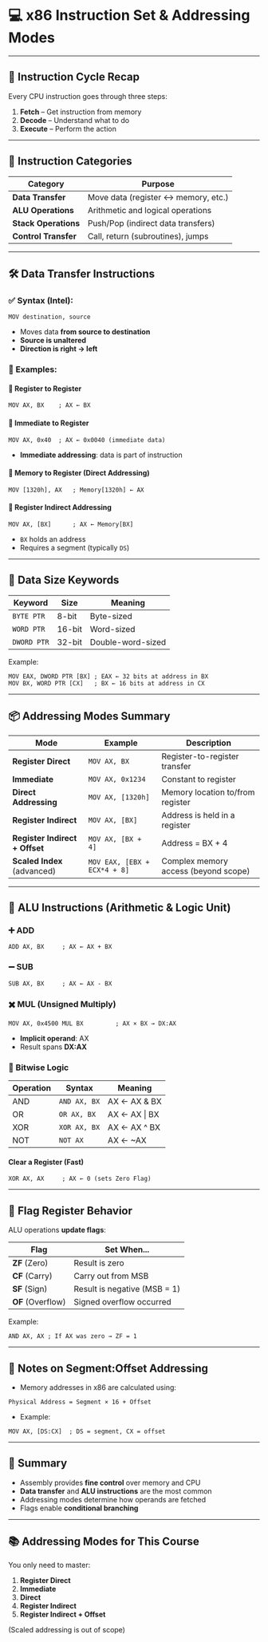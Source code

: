 # 💻 x86 Instruction Set & Addressing Modes

---

## 🔄 Instruction Cycle Recap

Every CPU instruction goes through three steps:
1. **Fetch** – Get instruction from memory
2. **Decode** – Understand what to do
3. **Execute** – Perform the action

---

## 🧠 Instruction Categories

|Category|Purpose|
|---|---|
|**Data Transfer**|Move data (register ↔ memory, etc.)|
|**ALU Operations**|Arithmetic and logical operations|
|**Stack Operations**|Push/Pop (indirect data transfers)|
|**Control Transfer**|Call, return (subroutines), jumps|

---

## 🛠️ Data Transfer Instructions

### ✅ Syntax (Intel):

```
MOV destination, source
```

- Moves data **from source to destination**
- **Source is unaltered**
- **Direction is right → left**

### 🧪 Examples:

#### 🔹 Register to Register

```
MOV AX, BX    ; AX ← BX
```

#### 🔹 Immediate to Register

```
MOV AX, 0x40  ; AX ← 0x0040 (immediate data)
```

- **Immediate addressing**: data is part of instruction

#### 🔹 Memory to Register (Direct Addressing)

```
MOV [1320h], AX   ; Memory[1320h] ← AX
```

#### 🔹 Register Indirect Addressing

```
MOV AX, [BX]      ; AX ← Memory[BX]
```

- `BX` holds an address
- Requires a segment (typically `DS`)

---

## 🧮 Data Size Keywords

|Keyword|Size|Meaning|
|---|---|---|
|`BYTE PTR`|8-bit|Byte-sized|
|`WORD PTR`|16-bit|Word-sized|
|`DWORD PTR`|32-bit|Double-word-sized|

Example:

```
MOV EAX, DWORD PTR [BX] ; EAX ← 32 bits at address in BX 
MOV BX, WORD PTR [CX]   ; BX ← 16 bits at address in CX
```

---

## 📦 Addressing Modes Summary

|Mode|Example|Description|
|---|---|---|
|**Register Direct**|`MOV AX, BX`|Register-to-register transfer|
|**Immediate**|`MOV AX, 0x1234`|Constant to register|
|**Direct Addressing**|`MOV AX, [1320h]`|Memory location to/from register|
|**Register Indirect**|`MOV AX, [BX]`|Address is held in a register|
|**Register Indirect + Offset**|`MOV AX, [BX + 4]`|Address = BX + 4|
|**Scaled Index** (advanced)|`MOV EAX, [EBX + ECX*4 + 8]`|Complex memory access (beyond scope)|

---

## 🧮 ALU Instructions (Arithmetic & Logic Unit)

### ➕ ADD

```
ADD AX, BX     ; AX ← AX + BX
```

### ➖ SUB

```
SUB AX, BX     ; AX ← AX - BX
```

### ✖️ MUL (Unsigned Multiply)

```
MOV AX, 0x4500 MUL BX         ; AX × BX → DX:AX
```

- **Implicit operand**: AX
- Result spans **DX:AX**

### 🧮 Bitwise Logic

|Operation|Syntax|Meaning|
|---|---|---|
|AND|`AND AX, BX`|AX ← AX & BX|
|OR|`OR AX, BX`|AX ← AX \| BX|
|XOR|`XOR AX, BX`|AX ← AX ^ BX|
|NOT|`NOT AX`|AX ← ~AX|

#### Clear a Register (Fast)

```
XOR AX, AX     ; AX ← 0 (sets Zero Flag)
```

---

## 🚩 Flag Register Behavior

ALU operations **update flags**:

|Flag|Set When...|
|---|---|
|**ZF** (Zero)|Result is zero|
|**CF** (Carry)|Carry out from MSB|
|**SF** (Sign)|Result is negative (MSB = 1)|
|**OF** (Overflow)|Signed overflow occurred|

Example:

```
AND AX, AX ; If AX was zero → ZF = 1
```

---

## 📌 Notes on Segment:Offset Addressing

- Memory addresses in x86 are calculated using:
```
Physical Address = Segment × 16 + Offset
```
- Example:
```
MOV AX, [DS:CX]  ; DS = segment, CX = offset
```

---

## 🧠 Summary

- Assembly provides **fine control** over memory and CPU
- **Data transfer** and **ALU instructions** are the most common
- Addressing modes determine how operands are fetched
- Flags enable **conditional branching**

---

## 📚 Addressing Modes for This Course

You only need to master:

1. **Register Direct**
2. **Immediate**
3. **Direct**
4. **Register Indirect**
5. **Register Indirect + Offset**

(Scaled addressing is out of scope)
